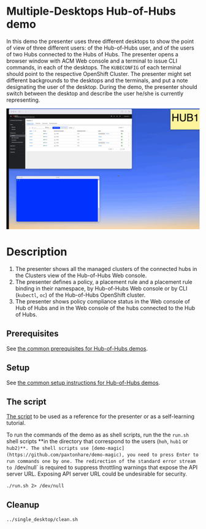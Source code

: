 # Multiple-Desktops Hub-of-Hubs demo

In this demo the presenter uses three different desktops to show the point of view of three different users: of the Hub-of-Hubs user,
and of the users of two Hubs connected to the Hubs of Hubs.
The presenter opens a browser window with ACM Web console and a terminal to issue CLI commands, in each of the desktops.
The `KUBECONFIG` of each terminal should point to the respective OpenShift Cluster. The presenter might set different backgrounds to
the desktops and the terminals, and put a note designating the user of the desktop. During the demo, the presenter should switch between
the desktop and describe the user he/she is currently representing.

![Hub-of-Hubs Multiple Desktop, Cluster view](images/animation.gif)

# Description

1. The presenter shows all the managed clusters of the connected hubs in the Clusters view of the Hub-of-Hubs Web console.
1. The presenter defines a policy, a placement rule and a placement rule binding in their namespace, by Hub-of-Hubs Web console or
by CLI (`kubectl`, `oc`) of the Hub-of-Hubs OpenShift cluster.
1. The presenter shows policy compliance status in the Web console of Hub of Hubs and in the Web console of the hubs connected to the Hub of Hubs.

## Prerequisites

See [the common prerequisites for Hub-of-Hubs demos](../README.md#prerequisites).

## Setup

See [the common setup instructions for Hub-of-Hubs demos](../README.md#setup).

## The script

[The script](script.md) to be used as a reference for the presenter or as a self-learning tutorial.

To run the commands of the demo as as shell scripts, run the the `run.sh` shell scripts **in the directory that correspond to the users
(`hoh`, `hub1` or `hub2)**.
The shell scripts use [demo-magic](https://github.com/paxtonhare/demo-magic),
you need to press Enter to run commands one by one.
The redirection of the standard error stream to `/dev/null` is required to suppress
throttling warnings that expose the API server URL.
Exposing API server URL could be undesirable for security.

```
./run.sh 2> /dev/null
```

## Cleanup

```
../single_desktop/clean.sh
```

